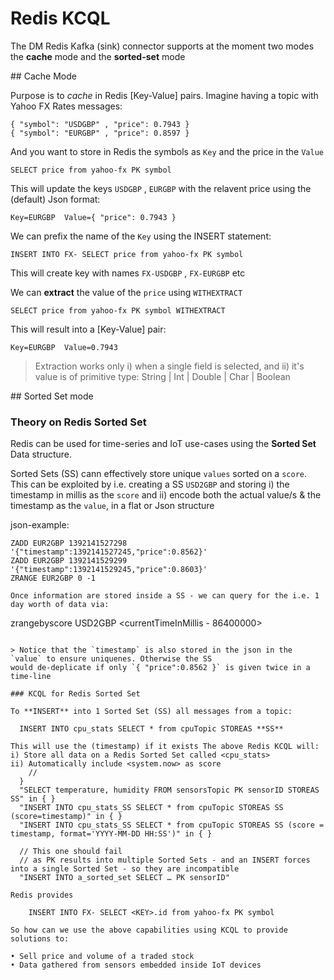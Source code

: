 # Redis KCQL

The DM Redis Kafka (sink) connector supports at the moment two modes the **cache** mode and the **sorted-set** mode

## Cache Mode

Purpose is to *cache* in Redis [Key-Value] pairs. Imagine having a topic with Yahoo FX Rates messages:

    { "symbol": "USDGBP" , "price": 0.7943 }
    { "symbol": "EURGBP" , "price": 0.8597 }

And you want to store in Redis the symbols as `Key` and the price in the `Value`

    SELECT price from yahoo-fx PK symbol

This will update the keys `USDGBP` , `EURGBP` with the relavent price using the (default) Json format:

    Key=EURGBP  Value={ "price": 0.7943 }

We can prefix the name of the `Key` using the INSERT statement:

    INSERT INTO FX- SELECT price from yahoo-fx PK symbol

This will create key with names `FX-USDGBP` , `FX-EURGBP` etc

We can **extract** the value of the `price` using `WITHEXTRACT`

    SELECT price from yahoo-fx PK symbol WITHEXTRACT

This will result into a [Key-Value] pair:

    Key=EURGBP  Value=0.7943

> Extraction works only i) when a single field is selected, and ii) it's value is of primitive type: String | Int | Double | Char | Boolean

## Sorted Set mode

### Theory on Redis Sorted Set

Redis can be used for time-series and IoT use-cases using the **Sorted Set** Data structure.

Sorted Sets (SS) cann effectively store unique `values` sorted on a `score`. This can be exploited
by i.e. creating a SS `USD2GBP` and storing
i) the timestamp in millis as the `score` and
ii) encode both the actual value/s & the timestamp as the `value`, in a flat or Json structure

json-example:
```rediscli
ZADD EUR2GBP 1392141527298 '{"timestamp":1392141527245,"price":0.8562}'
ZADD EUR2GBP 1392141529299 '{"timestamp":1392141529245,"price":0.8603}'
ZRANGE EUR2GBP 0 -1

Once information are stored inside a SS - we can query for the i.e. 1 day worth of data via:

```
zrangebyscore USD2GBP <currentTimeInMillis - 86400000> <currentTimeInMillis>
```

> Notice that the `timestamp` is also stored in the json in the `value` to ensure uniquenes. Otherwise the SS
would de-deplicate if only `{ "price":0.8562 }` is given twice in a time-line

### KCQL for Redis Sorted Set

To **INSERT** into 1 Sorted Set (SS) all messages from a topic:

  INSERT INTO cpu_stats SELECT * from cpuTopic STOREAS **SS**

This will use the (timestamp) if it exists The above Redis KCQL will:
i) Store all data on a Redis Sorted Set called <cpu_stats>
ii) Automatically include <system.now> as score
    //
  }
  "SELECT temperature, humidity FROM sensorsTopic PK sensorID STOREAS SS" in { }
  "INSERT INTO cpu_stats_SS SELECT * from cpuTopic STOREAS SS (score=timestamp)" in { }
  "INSERT INTO cpu_stats_SS SELECT * from cpuTopic STOREAS SS (score = timestamp, format='YYYY-MM-DD HH:SS')" in { }

  // This one should fail
  // as PK results into multiple Sorted Sets - and an INSERT forces into a single Sorted Set - so they are incompatible
  "INSERT INTO a_sorted_set SELECT … PK sensorID"

Redis provides

    INSERT INTO FX- SELECT <KEY>.id from yahoo-fx PK symbol

So how can we use the above capabilities using KCQL to provide solutions to:

• Sell price and volume of a traded stock
• Data gathered from sensors embedded inside IoT devices
